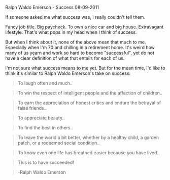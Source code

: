 Ralph Waldo Emerson - Success
08-09-2011

If someone asked me what success was, I really couldn't tell them.

Fancy job title. Big paycheck. To own a nice car and big house. Extravagant lifestyle. That's what pops in my head when I think of success.

But when I think about it, none of the above mean that much to me. Especially when I'm 70 and chilling in a retirement home. It's weird how many of us yearn and work so hard to become "successful", yet do not have a clear definition of what that entails for each of us.

I'm not sure what success means to me yet. But for the mean time, I'd like to think it's similar to Ralph Waldo Emerson's take on success:

> To laugh often and much..

> To win the respect of intelligent people and the affection of children..

> To earn the appreciation of honest critics and endure the betrayal of false friends..

> To appreciate beauty..

> To find the best in others..

> To leave the world a bit better, whether by a healthy child, a garden patch, or a redeemed social condition..

> To know even one life has breathed easier because you have lived..

> This is to have succeeded!

> -Ralph Waldo Emerson
